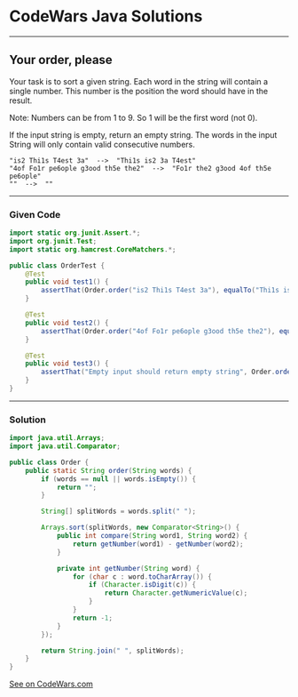 # CodeWars Java Solutions

---

## Your order, please
Your task is to sort a given string. Each word in the string will contain a single number. This number is the position the word should have in the result.

Note: Numbers can be from 1 to 9. So 1 will be the first word (not 0).

If the input string is empty, return an empty string. The words in the input String will only contain valid consecutive numbers.

```
"is2 Thi1s T4est 3a"  -->  "Thi1s is2 3a T4est"
"4of Fo1r pe6ople g3ood th5e the2"  -->  "Fo1r the2 g3ood 4of th5e pe6ople"
""  -->  ""
```




---

### Given Code

```Java
import static org.junit.Assert.*;
import org.junit.Test;
import static org.hamcrest.CoreMatchers.*;

public class OrderTest {
    @Test
    public void test1() {
        assertThat(Order.order("is2 Thi1s T4est 3a"), equalTo("Thi1s is2 3a T4est"));
    }

    @Test
    public void test2() {
        assertThat(Order.order("4of Fo1r pe6ople g3ood th5e the2"), equalTo("Fo1r the2 g3ood 4of th5e pe6ople"));
    }

    @Test
    public void test3() {
        assertThat("Empty input should return empty string", Order.order(""), equalTo(""));
    }
}
```

---

### Solution


```Java
import java.util.Arrays;
import java.util.Comparator;

public class Order {
    public static String order(String words) {
        if (words == null || words.isEmpty()) {
            return "";
        }

        String[] splitWords = words.split(" ");

        Arrays.sort(splitWords, new Comparator<String>() {
            public int compare(String word1, String word2) {
                return getNumber(word1) - getNumber(word2);
            }

            private int getNumber(String word) {
                for (char c : word.toCharArray()) {
                    if (Character.isDigit(c)) {
                        return Character.getNumericValue(c);
                    }
                }
                return -1;
            }
        });

        return String.join(" ", splitWords);
    }
}
```



[See on CodeWars.com](https://www.codewars.com/kata/55c45be3b2079eccff00010f/train/java)